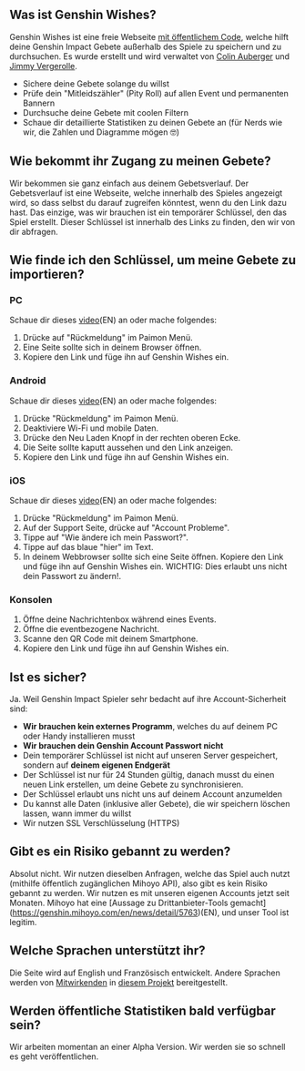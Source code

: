 ## Was ist Genshin Wishes?
Genshin Wishes ist eine freie Webseite [mit öffentlichem Code](https://github.com/genshin-wishes), welche hilft deine Genshin Impact Gebete außerhalb des Spiele zu speichern und zu durchsuchen. Es wurde erstellt und wird verwaltet von [Colin Auberger](https://www.linkedin.com/in/colin-auberger/) und [Jimmy Vergerolle](https://vergerolle.fr).

- Sichere deine Gebete solange du willst
- Prüfe dein "Mitleidszähler" (Pity Roll) auf allen Event und permanenten Bannern
- Durchsuche deine Gebete mit coolen Filtern
- Schaue dir detaillierte Statistiken zu deinen Gebete an (für Nerds wie wir, die Zahlen und Diagramme mögen 🤓)

## Wie bekommt ihr Zugang zu meinen Gebete?
Wir bekommen sie ganz einfach aus deinem Gebetsverlauf. Der Gebetsverlauf ist eine Webseite, welche innerhalb des Spieles angezeigt wird, so dass selbst du darauf zugreifen könntest, wenn du den Link dazu hast. Das einzige, was wir brauchen ist ein temporärer Schlüssel, den das Spiel erstellt. Dieser Schlüssel ist innerhalb des Links zu finden, den wir von dir abfragen.

## Wie finde ich den Schlüssel, um meine Gebete zu importieren?
### PC
Schaue dir dieses  [video](https://www.youtube.com/watch?v=a16X0R_rSZc)(EN) an oder mache folgendes:
1) Drücke auf "Rückmeldung" im Paimon Menü.
2) Eine Seite sollte sich in deinem Browser öffnen.
3) Kopiere den Link und füge ihn auf Genshin Wishes ein.

### Android
Schaue dir dieses [video](https://www.youtube.com/watch?v=hok0jCjSrjo)(EN) an oder mache folgendes:
1) Drücke "Rückmeldung" im Paimon Menü.
2) Deaktiviere Wi-Fi und mobile Daten.
3) Drücke den Neu Laden Knopf in der rechten oberen Ecke.
4) Die Seite sollte kaputt aussehen und den Link anzeigen.
5) Kopiere den Link und füge ihn auf Genshin Wishes ein.

### iOS
Schaue dir dieses [video](https://www.youtube.com/watch?v=HW8nywx9Tio)(EN) an oder mache folgendes:
1) Drücke "Rückmeldung" im Paimon Menü.
2) Auf der Support Seite, drücke auf "Account Probleme".
3) Tippe auf "Wie ändere ich mein Passwort?".
4) Tippe auf das blaue "hier" im Text.
5) In deinem Webbrowser sollte sich eine Seite öffnen. Kopiere den Link und füge ihn auf Genshin Wishes ein.
   WICHTIG: Dies erlaubt uns nicht dein Passwort zu ändern!.

### Konsolen
1) Öffne deine Nachrichtenbox während eines Events.
2) Öffne die eventbezogene Nachricht.
3) Scanne den QR Code mit deinem Smartphone.
4) Kopiere den Link und füge ihn auf Genshin Wishes ein.

## Ist es sicher?
Ja. Weil Genshin Impact Spieler sehr bedacht auf ihre Account-Sicherheit sind:
- **Wir brauchen kein externes Programm**, welches du auf deinem PC oder Handy installieren musst
- **Wir brauchen dein Genshin Account Passwort nicht**
- Dein temporärer Schlüssel ist nicht auf unseren Server gespeichert, sondern auf **deinem eigenen Endgerät**
- Der Schlüssel ist nur für 24 Stunden gültig, danach musst du einen neuen Link erstellen, um deine Gebete zu synchronisieren.
- Der Schlüssel erlaubt uns nicht uns auf deinem Account anzumelden
- Du kannst alle Daten (inklusive aller Gebete), die wir speichern löschen lassen, wann immer du willst
- Wir nutzen SSL Verschlüsselung (HTTPS)

## Gibt es ein Risiko gebannt zu werden?
Absolut nicht. Wir nutzen dieselben Anfragen, welche das Spiel auch nutzt (mithilfe öffentlich zugänglichen Mihoyo API), also gibt es kein Risiko gebannt zu werden. Wir nutzen es mit unseren eigenen Accounts jetzt seit Monaten. Mihoyo hat eine [Aussage zu Drittanbieter-Tools gemacht] (https://genshin.mihoyo.com/en/news/detail/5763)(EN), und unser Tool ist legitim.

## Welche Sprachen unterstützt ihr?
Die Seite wird auf English und Französisch entwickelt. Andere Sprachen werden von [Mitwirkenden](https://github.com/genshin-wishes/genshin-wishes-i18n/blob/main/CONTRIBUTORS.md) in [diesem Projekt](https://github.com/genshin-wishes/genshin-wishes-i18n) bereitgestellt.

## Werden öffentliche Statistiken bald verfügbar sein?
Wir arbeiten momentan an einer Alpha Version. Wir werden sie so schnell es geht veröffentlichen.
